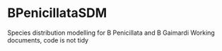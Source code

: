 # BPenicillataSDM
Species distribution modelling for B Penicillata and B Gaimardi
Working documents, code is not tidy

